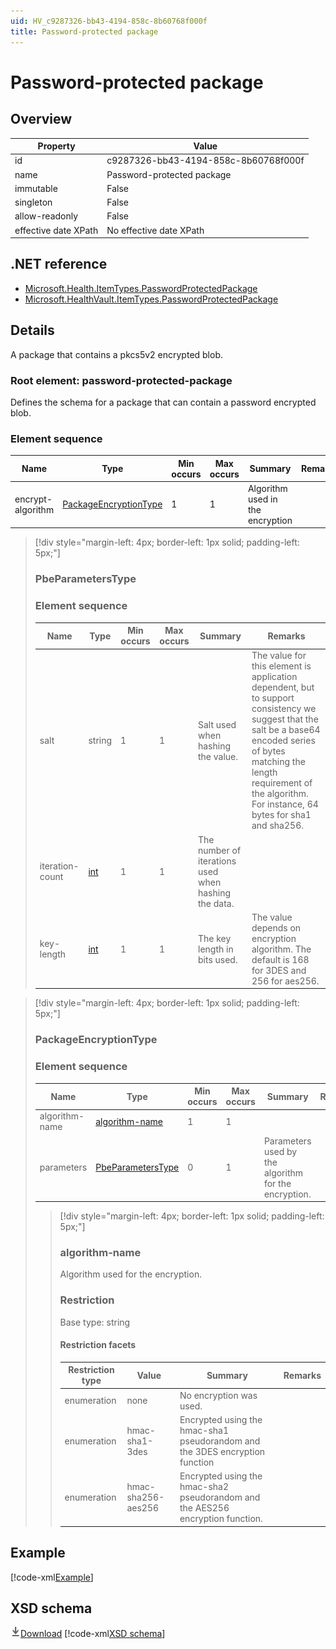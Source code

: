 ```yaml
---
uid: HV_c9287326-bb43-4194-858c-8b60768f000f
title: Password-protected package
---
```


# Password-protected package

## Overview

Property|Value
---|---
id|c9287326-bb43-4194-858c-8b60768f000f
name|Password-protected package
immutable|False
singleton|False
allow-readonly|False
effective date XPath|No effective date XPath

## .NET reference
- [Microsoft.Health.ItemTypes.PasswordProtectedPackage](https://docs.microsoft.com/dotnet/api/microsoft.health.itemtypes.passwordprotectedpackage)
- [Microsoft.HealthVault.ItemTypes.PasswordProtectedPackage](https://docs.microsoft.com/dotnet/api/microsoft.healthvault.itemtypes.passwordprotectedpackage)

## Details
A package that contains a pkcs5v2 encrypted blob.

<a name='password-protected-package'></a>

### Root element: password-protected-package

Defines the schema for a package that can contain a password encrypted blob.

### Element sequence

Name|Type|Min occurs|Max occurs|Summary|Remarks
---|---|---|---|---|---
encrypt-algorithm|[PackageEncryptionType](#PackageEncryptionType)|1|1|Algorithm used in the encryption|

>[!div style="margin-left: 4px; border-left: 1px solid; padding-left: 5px;"]
>
> <a name='PbeParametersType'></a>
>
> ### PbeParametersType
>
> ### Element sequence
>
> Name|Type|Min occurs|Max occurs|Summary|Remarks
> ---|---|---|---|---|---
> salt|string|1|1|Salt used when hashing the value.|The value for this element is application dependent, but to support consistency we suggest that the salt be a base64 encoded series of bytes matching the length requirement of the algorithm. For instance, 64 bytes for sha1 and sha256.
> iteration-count|[int](xref:HV_1ed1cba6-9530-44a3-b7b5-e8219690ebcf#int)|1|1|The number of iterations used when hashing the data.|
> key-length|[int](xref:HV_1ed1cba6-9530-44a3-b7b5-e8219690ebcf#int)|1|1|The key length in bits used.|The value depends on encryption algorithm. The default is 168 for 3DES and 256 for aes256.
>
>

>[!div style="margin-left: 4px; border-left: 1px solid; padding-left: 5px;"]
>
> <a name='PackageEncryptionType'></a>
>
> ### PackageEncryptionType
>
> ### Element sequence
>
> Name|Type|Min occurs|Max occurs|Summary|Remarks
> ---|---|---|---|---|---
> algorithm-name|[algorithm-name](#algorithm-name)|1|1||
> parameters|[PbeParametersType](#PbeParametersType)|0|1|Parameters used by the algorithm for the encryption.|
>
> >[!div style="margin-left: 4px; border-left: 1px solid; padding-left: 5px;"]
> >
> > <a name='algorithm-name'></a>
> >
> > ### algorithm-name
> >
> > Algorithm used for the encryption.
> >
> > ### Restriction
> >
> > Base type: string
> >
> > #### Restriction facets
> >
> > Restriction type|Value|Summary|Remarks
> > ---|---|---|---
> > enumeration|none|No encryption was used.|
> > enumeration|hmac-sha1-3des|Encrypted using the hmac-sha1 pseudorandom and the 3DES encryption function|
> > enumeration|hmac-sha256-aes256|Encrypted using the hmac-sha2 pseudorandom and the AES256 encryption function.|
> >
> >
>
>

## Example
[!code-xml[Example](sample-xml/c9287326-bb43-4194-858c-8b60768f000f.xml)]

## XSD schema
[![Download](/healthvault/images/download.png)Download](xsd/password-protected-package.xsd)
[!code-xml[XSD schema](xsd/password-protected-package.xsd)]

